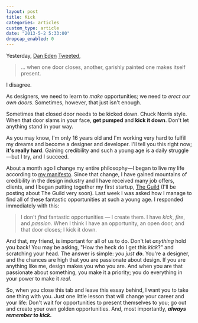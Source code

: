 ```yaml
---
layout: post
title: Kick
categories: articles
custom_type: article
date: "2013-5-2 5:33:00"
dropcap_enabled: 0
---
```

Yesterday, [Dan Eden](http://twitter.com/_dte) [Tweeted](https://twitter.com/_dte/status/324656949285224448),

> ... when one door closes, another, garishly painted one makes itself present.

I disagree.

As designers, we need to learn to _make_ opportunities; we need to _erect our own doors_. Sometimes, however, that just isn't enough.

Sometimes that closed door needs to be kicked down. Chuck Norris style. When that door slams in your face, __get pumped__ and __kick it down__. Don't let anything stand in your way.

As you may know, I'm only 16 years old and I'm working very hard to fulfill my dreams and become a designer and developer. I'll tell you this right now; __it's really hard__. Gaining credibility and such a young age is a daily struggle—but I try, and I succeed.

About a month ago I change my entire philosophy—I began to live my life according to [my manifesto](http://Stemmings.com/manifesto). Since that change, I have gained mountains of credibility in the design industry and I have received many job offers, clients, and I began putting together my first startup, [The Guild](http://theguild.co) (I'll be posting about The Guild very soon). Last week I was asked how I manage to find all of these fantastic opportunities at such a young age. I responded immediately with this:

> I don't _find_ fantastic opportunities — I create them. I have _kick_, _fire_, and _passion_. When I think I have an opportunity, an open door, and that door closes; I kick it down.

And that, my friend, is important for all of us to do. Don't let _anything_ hold you back! You may be asking, "How the heck do I get this _kick_?" and scratching your head. The answer is simple: _you just_ ___do___. You're a designer, and the chances are high that you are passionate about design. If you are anything like me, design makes you who you are. And when you are that passionate about something, you make it a priority; you do everything in your power to make it _real_.

So, when you close this tab and leave this essay behind, I want you to take one thing with you. Just one little lesson that will change your career and your life:
Don't wait for opportunities to present themselves to you; go out and create your own golden opportunities. And, most importantly, ___always remember to kick.___